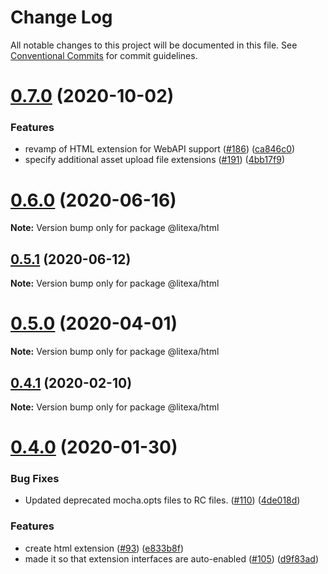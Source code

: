 # Change Log

All notable changes to this project will be documented in this file.
See [Conventional Commits](https://conventionalcommits.org) for commit guidelines.

# [0.7.0](https://github.com/alexa-games/litexa/compare/v0.6.2...v0.7.0) (2020-10-02)


### Features

* revamp of HTML extension for WebAPI support ([#186](https://github.com/alexa-games/litexa/issues/186)) ([ca846c0](https://github.com/alexa-games/litexa/commit/ca846c013079fec2b71d5adb5f78bf45fa9241bb))
* specify additional asset upload file extensions ([#191](https://github.com/alexa-games/litexa/issues/191)) ([4bb17f9](https://github.com/alexa-games/litexa/commit/4bb17f975489480d06bb439a71c2db245b615d54))





# [0.6.0](https://github.com/alexa-games/litexa/compare/v0.5.1...v0.6.0) (2020-06-16)

**Note:** Version bump only for package @litexa/html





## [0.5.1](https://github.com/alexa-games/litexa/compare/v0.5.0...v0.5.1) (2020-06-12)

**Note:** Version bump only for package @litexa/html





# [0.5.0](https://github.com/alexa-games/litexa/compare/v0.4.1...v0.5.0) (2020-04-01)

**Note:** Version bump only for package @litexa/html





## [0.4.1](https://github.com/alexa-games/litexa/compare/v0.4.0...v0.4.1) (2020-02-10)

**Note:** Version bump only for package @litexa/html





# [0.4.0](https://github.com/alexa-games/litexa/compare/v0.3.1...v0.4.0) (2020-01-30)


### Bug Fixes

* Updated deprecated mocha.opts files to RC files. ([#110](https://github.com/alexa-games/litexa/issues/110)) ([4de018d](https://github.com/alexa-games/litexa/commit/4de018d79763c37060894c57265280acdd9c822e))


### Features

* create html extension ([#93](https://github.com/alexa-games/litexa/issues/93)) ([e833b8f](https://github.com/alexa-games/litexa/commit/e833b8f81c68a81446c70237151b55b4c7807f41))
* made it so that extension interfaces are auto-enabled ([#105](https://github.com/alexa-games/litexa/issues/105)) ([d9f83ad](https://github.com/alexa-games/litexa/commit/d9f83adbe85177aba24f562ea27c466f49984899))
